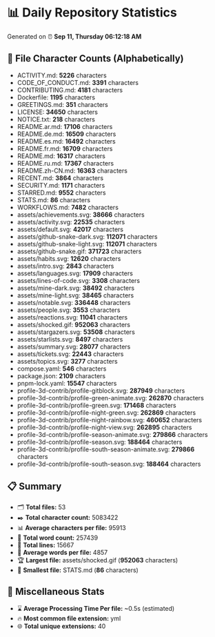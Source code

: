 # 📊 Daily Repository Statistics
Generated on ⏰ **Sep 11, Thursday 06:12:18 AM**

## 📂 File Character Counts (Alphabetically)
- ACTIVITY.md: **5226** characters
- CODE_OF_CONDUCT.md: **3391** characters
- CONTRIBUTING.md: **4181** characters
- Dockerfile: **1195** characters
- GREETINGS.md: **351** characters
- LICENSE: **34650** characters
- NOTICE.txt: **218** characters
- README.ar.md: **17106** characters
- README.de.md: **16509** characters
- README.es.md: **16492** characters
- README.fr.md: **16709** characters
- README.md: **16317** characters
- README.ru.md: **17367** characters
- README.zh-CN.md: **16363** characters
- RECENT.md: **3864** characters
- SECURITY.md: **1171** characters
- STARRED.md: **9552** characters
- STATS.md: **86** characters
- WORKFLOWS.md: **7482** characters
- assets/achievements.svg: **38666** characters
- assets/activity.svg: **22535** characters
- assets/default.svg: **42017** characters
- assets/github-snake-dark.svg: **112071** characters
- assets/github-snake-light.svg: **112071** characters
- assets/github-snake.gif: **371723** characters
- assets/habits.svg: **12620** characters
- assets/intro.svg: **2843** characters
- assets/languages.svg: **17909** characters
- assets/lines-of-code.svg: **3308** characters
- assets/mine-dark.svg: **38492** characters
- assets/mine-light.svg: **38465** characters
- assets/notable.svg: **336448** characters
- assets/people.svg: **3553** characters
- assets/reactions.svg: **11041** characters
- assets/shocked.gif: **952063** characters
- assets/stargazers.svg: **53508** characters
- assets/starlists.svg: **8497** characters
- assets/summary.svg: **28077** characters
- assets/tickets.svg: **22443** characters
- assets/topics.svg: **3277** characters
- compose.yaml: **546** characters
- package.json: **2109** characters
- pnpm-lock.yaml: **15547** characters
- profile-3d-contrib/profile-gitblock.svg: **287949** characters
- profile-3d-contrib/profile-green-animate.svg: **262870** characters
- profile-3d-contrib/profile-green.svg: **171468** characters
- profile-3d-contrib/profile-night-green.svg: **262869** characters
- profile-3d-contrib/profile-night-rainbow.svg: **460652** characters
- profile-3d-contrib/profile-night-view.svg: **262895** characters
- profile-3d-contrib/profile-season-animate.svg: **279866** characters
- profile-3d-contrib/profile-season.svg: **188464** characters
- profile-3d-contrib/profile-south-season-animate.svg: **279866** characters
- profile-3d-contrib/profile-south-season.svg: **188464** characters

## 📋 Summary
- 🗂️ **Total files:** 53
- ✒️ **Total character count:** 5083422
- 📊 **Average characters per file:** 95913
- 📝 **Total word count:** 257439
- 🧾 **Total lines:** 15667
- 📐 **Average words per file:** 4857
- 🏆 **Largest file:** assets/shocked.gif (**952063** characters)
- 🥉 **Smallest file:** STATS.md (**86** characters)

## 🌟 Miscellaneous Stats
- ⌛ **Average Processing Time Per file:** ~0.5s (estimated)
- 🔥 **Most common file extension:** yml
- 🌐 **Total unique extensions:** 40
